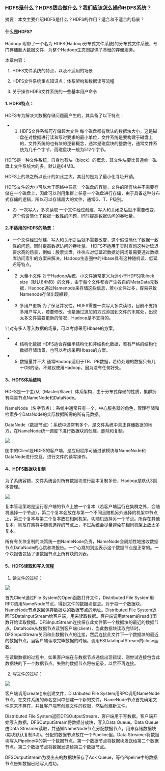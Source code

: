 ### HDFS是什么？HDFS适合做什么？我们应该怎么操作HDFS系统？
摘要：本文主要介绍HDFS是什么？HDFS的作用？适合和不适合的场景？

#### 什么是HDFS?
Hadoop 附带了一个名为 HDFS(Hadoop分布式文件系统)的分布式文件系统，专门存储超大数据文件，为整个Hadoop生态圈提供了基础的存储服务。

本章内容：

1) HDFS文件系统的特点，以及不适用的场景

2) HDFS文件系统重点知识点：体系架构和数据读写流程

3) 关于操作HDFS文件系统的一些基本用户命令

#### 1. HDFS特点：
HDFS专为解决大数据存储问题而产生的，其具备了以下特点：

- 1) HDFS文件系统可存储超大文件
每个磁盘都有默认的数据块大小，这是磁盘在对数据进行读和写时要求的最小单位，文件系统是要构建于磁盘上的，文件系统的也有块的逻辑概念，通常是磁盘块的整数倍，通常文件系统为几千个字节，而磁盘块一般为512个字节。

HDFS是一种文件系统，自身也有块（block）的概念，其文件块要比普通单一磁盘上文件系统大的多，默认是64MB。

HDFS上的块之所以设计的如此之大，其目的是为了最小化寻址开销。

HDFS文件的大小可以大于网络中任意一个磁盘的容量，文件的所有块并不需要存储在一个磁盘上，因此可以利用集群上任意一个磁盘进行存储，由于具备这种分布式存储的逻辑，所以可以存储超大的文件，通常G、T、P级别。

- 2）一次写入，多次读取
一个文件经过创建、写入和关闭之后就不需要改变，这个假设简化了数据一致性的问题，同时提高数据访问的吞吐量。

#### 2.不适用的HDFS的场景：
- 一个文件经过创建、写入和关闭之后就不需要改变，这个假设简化了数据一致性的问题，同时提高数据访问的吞吐量。
HDFS不适用于实时查询这种对延迟要求高的场景，例如：股票实盘。往往应对低延迟数据访问场景需要通过数据库访问索引的方案来解决，Hadoop生态圈中的Hbase具有这种随机读、低延迟等特点。
- 2) 大量小文件
对于Hadoop系统，小文件通常定义为远小于HDFS的block size（默认64MB）的文件，由于每个文件都会产生各自的MetaData元数据，Hadoop通过Namenode来存储这些信息，若小文件过多，容易导致Namenode存储出现瓶颈。
- 3) 多用户更新
为了保证并发性，HDFS需要一次写入多次读取，目前不支持多用户写入，若要修改，也是通过追加的方式添加到文件的末尾处，出现太多文件需要更新的情况，Hadoop是不支持的。

针对有多人写入数据的场景，可以考虑采用Hbase的方案。

- 4) 结构化数据
HDFS适合存储半结构化和非结构化数据，若有严格的结构化数据存储场景，也可以考虑采用Hbase的方案。

- 5) 数据量并不大
通常Hadoop适用于TB、PB数据，若待处理的数据只有几十GB的话，不建议使用Hadoop，因为没有任何好处。

#### 3、HDFS体系结构
HDFS是一个主/从（Master/Slave）体系架构，由于分布式存储的性质，集群拥有两类节点NameNode和DataNode。

NameNode（名字节点）：系统中通常只有一个，中心服务器的角色，管理存储和检索多个DataNode的实际数据所需的所有元数据。

DataNode（数据节点）：系统中通常有多个，是文件系统中真正存储数据的地方，在NameNode统一调度下进行数据块的创建、删除和复制。

![](HDFS体系结构.png)

图中的Client是HDFS的客户端，是应用程序可通过该模块与NameNode和DataNode进行交互，进行文件的读写操作。

#### 4、HDFS数据块复制
为了系统容错，文件系统会对所有数据块进行副本复制多份，Hadoop是默认3副本管理。

![](HDFS复制.png)

复本管理策略是运行客户端的节点上放一个复本（若客户端运行在集群之外，会随机选择一个节点），第二个复本会放在与第一个不同且随机另外选择的机架中节点上，第三个复本与第二个复本放在相同机架，切随机选择另一个节点。所存在其他复本，则放在集群中随机选择的节点上，不过系统会尽量避免在相同机架上放太多复本。

所有有关块复制的决策统一由NameNode负责，NameNode会周期性地接收数据节点DataNode的心跳和块报告。一个心跳的到达表示这个数据节点是正常的。一个块报告包括了该数据节点上所有块的列表。

#### 5、HDFS读取和写入流程
1) 读文件的过程：

![](HDFS读过程.png)

首先Client通过File System的Open函数打开文件，Distributed File System用RPC调用NameNode节点，得到文件的数据块信息。对于每一个数据块，NameNode节点返回保存数据块的数据节点的地址。Distributed File System返回FSDataInputStream给客户端，用来读取数据。客户端调用stream的read()函数开始读取数据。DFSInputStream连接保存此文件第一个数据块的最近的数据节点。DataNode从数据节点读到客户端(client)，当此数据块读取完毕时，DFSInputStream关闭和此数据节点的连接，然后连接此文件下一个数据块的最近的数据节点。当客户端读取完毕数据的时候，调用FSDataInputStream的close函数。

在读取数据的过程中，如果客户端在与数据节点通信出现错误，则尝试连接包含此数据块的下一个数据节点。失败的数据节点将被记录，以后不再连接。

2) 写文件的过程：

![](HDFS写过程.png)

客户端调用create()来创建文件，Distributed File System用RPC调用NameNode节点，在文件系统的命名空间中创建一个新的文件。NameNode节点首先确定文件原来不存在，并且客户端有创建文件的权限，然后创建新文件。

Distributed File System返回DFSOutputStream，客户端用于写数据。客户端开始写入数据，DFSOutputStream将数据分成块，写入Data Queue。Data Queue由Data Streamer读取，并通知NameNode节点分配数据节点，用来存储数据块(每块默认复制3块)。分配的数据节点放在一个Pipeline里。Data Streamer将数据块写入Pipeline中的第一个数据节点。第一个数据节点将数据块发送给第二个数据节点。第二个数据节点将数据发送给第三个数据节点。

DFSOutputStream为发出去的数据块保存了Ack Queue，等待Pipeline中的数据节点告知数据已经写入成功。


